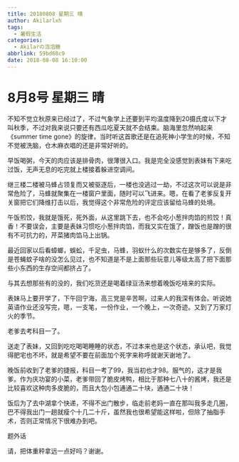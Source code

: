 ```yaml
---
title: 20180808 星期三 晴
author: Akilarlxh
tags:
  - 暑假生活
categories:
  - Akilarの泡泡糖
abbrlink: 59bd68c9
date: 2018-08-08 16:10:00
---
```

# 8月8号 星期三 晴

不知不觉立秋原来已经过了，不过气象学上还要到平均温度降到20摄氏度以下才叫秋季，不过对我来说只要还有西瓜吃夏天就不会结束。脑海里忽然响起来《summer time gone》的旋律，当时听这首歌还是在追死神小学生的时候，不知不觉被洗脑，仓木麻衣唱的还是非常好听的。

早饭喝粥，今天的肉应该是排骨肉，很薄很入口。我是完全没感觉到表妹有下来吃过饭，无声无息的吃完就上楼接着躲进空调间。

继三楼二楼被马蜂占领复而又被驱逐后，一楼也没逃过一劫，不过这次可以说是非常危险了，马蜂就聚集在一楼窗户里面，随时可以飞进来。嗯，在看了老爹反复开关窗把它们降维打击以后，我觉得这个非常危险的评定应该留给马蜂的处境。

午饭煎饺，我就是饿死，死外面，从这里跳下去，也不会吃小葱拌肉馅的煎饺！真香！不要误会，主要是表妹习惯吃小葱拌肉馅，而我又实在饿了，蹭饭也是蹭的很有不可抗力的，芹菜猪肉馅马上出锅。

最近回家以后看蟑螂，蜈蚣，千足虫，马蜂，羽蚁什么的次数实在是够多了，反倒是苍蝇蚊子啥的没怎么见过，也不知道是不是上面那些玩意儿等级太高了把下面那些小东西的生存空间都挤占了。

与其去想那些有的没的，我们吃货还是喝着绿豆汤来想着晚饭吃啥来的实际。

表妹马上要开学了，下午回宁海，高三党是辛苦啊，过来人的我深有体会。听说她英语作业还没写完，嗯，一支笔，一份作业，一个晚上，一次奇迹。又到了万家灯火的季节。

老爹去考科目一了。

送走了表妹，又回到吃吃喝喝睡睡的状态，不过本来也是这个状态，承认吧，我觉得肥宅也不坏，就是希望不要在前面加个死字来称呼就谢天谢地了。

晚饭前收到了老爹的捷报，科目一考了99，我当初也才98。服气的，这才是我爹。作为庆功宴的小菜，老爹带回了脆皮烤鸭，相比于那种七八十的酱烤，我还是比较喜欢这种肉多皮脆的，而且大包小包通通二十块，通通二十块！

饭后为了去中湖拿个快递，不得不出门散步，临走前老妈一直在那叫我多走几圈，巴不得我出门一趟就瘦个十几二十斤，虽然我也很希望能这样啦，但除了抽脂手术，否则正常情况下很难办到吧。

题外话

请，把体重秤拿远一点好吗？谢谢。






